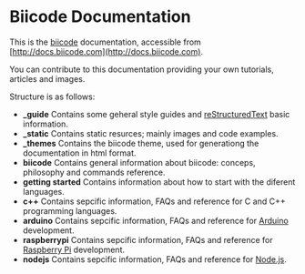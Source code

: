 # Biicode Documentation

This is the [biicode](http://www.biicode.com) documentation, accessible from [http://docs.biicode.com](http://docs.biicode.com).

You can contribute to this documentation providing your own tutorials, articles and images.

Structure is as follows:

* **_guide** Contains some geheral style guides and [reStructuredText](http://docutils.sourceforge.net/rst.html) basic information.
* **_static** Contains static resurces; mainly images and code examples.
* **_themes** Contains the biicode theme, used for generationg the documentation in html format.
* **biicode** Contains general information about biicode: conceps, philosophy and commands reference.
* **getting started** Contains information about how to start with the diferent languages.
* **c++** Contains sepcific information, FAQs and reference for C and C++ programming languages.
* **arduino** Contains sepcific information, FAQs and reference for [Arduino](http://www.arduino.cc/) development.
* **raspberrypi** Contains sepcific information, FAQs and reference for [Raspberry Pi](http://www.raspberrypi.org/) development.
* **nodejs** Contains sepcific information, FAQs and reference for [Node.js](http://nodejs.org/).
